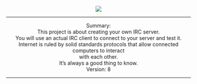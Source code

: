 <p align="center">
<a href="https://github.com/ayogun/42-project-badges">
<img src="https://raw.githubusercontent.com/ayogun/42-project-badges/refs/heads/main/badges/ft_irce.png">
</p>
</a>
<hr>
<p align="center">
Summary:<br>
This project is about creating your own IRC server.<br>
You will use an actual IRC client to connect to your server and test it.<br>
Internet is ruled by solid standards protocols that allow connected computers to interact<br>
with each other.<br>
It’s always a good thing to know.<br>
Version: 8<br>
</p>
<hr>
